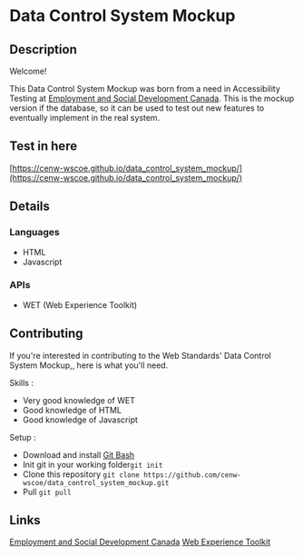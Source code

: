 # Data Control System Mockup

## Description
Welcome!

This Data Control System Mockup was born from a need in Accessibility Testing at [Employment and Social Development Canada](https://www.canada.ca/en/employment-social-development.html). This is the mockup version if the database, so it can be used to test out new features to eventually implement in the real system.

## Test in here
[https://cenw-wscoe.github.io/data_control_system_mockup/](https://cenw-wscoe.github.io/data_control_system_mockup/)

## Details
### Languages
- HTML
- Javascript

### APIs
- WET (Web Experience Toolkit)

## Contributing
If you're interested in contributing to the Web Standards' Data Control System Mockup,, here is what you'll need.

Skills :
- Very good knowledge of WET
- Good knowledge of HTML
- Good knowledge of Javascript

Setup :
- Download and install [Git Bash](https://git-scm.com/downloads)
- Init git in your working folder`git init`
- Clone this repository `git clone https://github.com/cenw-wscoe/data_control_system_mockup.git`
- Pull `git pull`

## Links
[Employment and Social Development Canada](https://www.canada.ca/en/employment-social-development.html)
[Web Experience Toolkit](https://wet-boew.github.io/v4.0-ci/index-en.html)